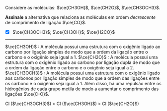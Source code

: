 Considere as moléculas: $\ce{CH3OH}$, $\ce{CH2O}$, $\ce{CH3OCH3}$.

**Assinale** a alternativa que relaciona as moléculas em ordem *decrescente* de comprimento de ligação $\ce{CO}$.

- [x] $\ce{CH3OCH3}$; $\ce{CH3OH}$; $\ce{H2CO}$

---

$\ce{CH3OH}$ : A molécula possui uma estrutura com o oxigênio ligado ao carbono por ligação simples de modo que a ordem da ligação entre o carbono e o oxigênio seja igual a 1.
$\ce{CH2O}$ : A molécula possui uma estrutura com o oxigênio ligado ao carbono por ligação dupla de modo que a ordem da ligação entre o carbono e o oxigênio seja igual a 2.
$\ce{CH3OCH3}$ : A molécula possui uma estrutura com o oxigênio ligado aos carbonos por ligação simples de modo que a ordem das ligações entre os carbono e o oxigênio seja igual a 1. Além disso, há uma repulsão entre os hidrogênios de cada grupo metila de modo a aumentar o comprimento das ligações $\ce{C-O}$.

Cl ($\ce{CH3OCH3}$) > Cl ($\ce{CH3OH}$) > Cl ($\ce{CH2O}$) 
